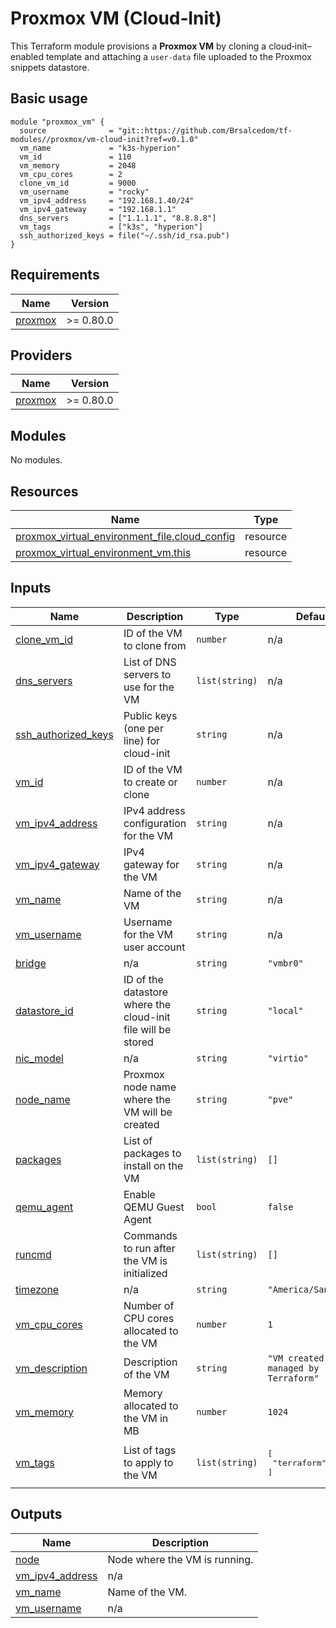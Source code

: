 # Proxmox VM (Cloud‑Init)

This Terraform module provisions a **Proxmox VM** by cloning a cloud‑init–enabled template and attaching a `user-data` file uploaded to the Proxmox snippets datastore.

## Basic usage

```hcl
module "proxmox_vm" {
  source              = "git::https://github.com/Brsalcedom/tf-modules//proxmox/vm-cloud-init?ref=v0.1.0"
  vm_name             = "k3s-hyperion"
  vm_id               = 110
  vm_memory           = 2048
  vm_cpu_cores        = 2
  clone_vm_id         = 9000
  vm_username         = "rocky"
  vm_ipv4_address     = "192.168.1.40/24"
  vm_ipv4_gateway     = "192.168.1.1"
  dns_servers         = ["1.1.1.1", "8.8.8.8"]
  vm_tags             = ["k3s", "hyperion"]
  ssh_authorized_keys = file("~/.ssh/id_rsa.pub")
}
```

<!-- BEGIN_TF_DOCS -->
## Requirements

| Name | Version |
|------|---------|
| <a name="requirement_proxmox"></a> [proxmox](#requirement_proxmox) | >= 0.80.0 |

## Providers

| Name | Version |
|------|---------|
| <a name="provider_proxmox"></a> [proxmox](#provider_proxmox) | >= 0.80.0 |

## Modules

No modules.

## Resources

| Name | Type |
|------|------|
| [proxmox_virtual_environment_file.cloud_config](https://registry.terraform.io/providers/bpg/proxmox/latest/docs/resources/virtual_environment_file) | resource |
| [proxmox_virtual_environment_vm.this](https://registry.terraform.io/providers/bpg/proxmox/latest/docs/resources/virtual_environment_vm) | resource |

## Inputs

| Name | Description | Type | Default | Required |
|------|-------------|------|---------|:--------:|
| <a name="input_clone_vm_id"></a> [clone_vm_id](#input_clone_vm_id) | ID of the VM to clone from | `number` | n/a | yes |
| <a name="input_dns_servers"></a> [dns_servers](#input_dns_servers) | List of DNS servers to use for the VM | `list(string)` | n/a | yes |
| <a name="input_ssh_authorized_keys"></a> [ssh_authorized_keys](#input_ssh_authorized_keys) | Public keys (one per line) for cloud-init | `string` | n/a | yes |
| <a name="input_vm_id"></a> [vm_id](#input_vm_id) | ID of the VM to create or clone | `number` | n/a | yes |
| <a name="input_vm_ipv4_address"></a> [vm_ipv4_address](#input_vm_ipv4_address) | IPv4 address configuration for the VM | `string` | n/a | yes |
| <a name="input_vm_ipv4_gateway"></a> [vm_ipv4_gateway](#input_vm_ipv4_gateway) | IPv4 gateway for the VM | `string` | n/a | yes |
| <a name="input_vm_name"></a> [vm_name](#input_vm_name) | Name of the VM | `string` | n/a | yes |
| <a name="input_vm_username"></a> [vm_username](#input_vm_username) | Username for the VM user account | `string` | n/a | yes |
| <a name="input_bridge"></a> [bridge](#input_bridge) | n/a | `string` | `"vmbr0"` | no |
| <a name="input_datastore_id"></a> [datastore_id](#input_datastore_id) | ID of the datastore where the cloud-init file will be stored | `string` | `"local"` | no |
| <a name="input_nic_model"></a> [nic_model](#input_nic_model) | n/a | `string` | `"virtio"` | no |
| <a name="input_node_name"></a> [node_name](#input_node_name) | Proxmox node name where the VM will be created | `string` | `"pve"` | no |
| <a name="input_packages"></a> [packages](#input_packages) | List of packages to install on the VM | `list(string)` | `[]` | no |
| <a name="input_qemu_agent"></a> [qemu_agent](#input_qemu_agent) | Enable QEMU Guest Agent | `bool` | `false` | no |
| <a name="input_runcmd"></a> [runcmd](#input_runcmd) | Commands to run after the VM is initialized | `list(string)` | `[]` | no |
| <a name="input_timezone"></a> [timezone](#input_timezone) | n/a | `string` | `"America/Santiago"` | no |
| <a name="input_vm_cpu_cores"></a> [vm_cpu_cores](#input_vm_cpu_cores) | Number of CPU cores allocated to the VM | `number` | `1` | no |
| <a name="input_vm_description"></a> [vm_description](#input_vm_description) | Description of the VM | `string` | `"VM created and managed by Terraform"` | no |
| <a name="input_vm_memory"></a> [vm_memory](#input_vm_memory) | Memory allocated to the VM in MB | `number` | `1024` | no |
| <a name="input_vm_tags"></a> [vm_tags](#input_vm_tags) | List of tags to apply to the VM | `list(string)` | <pre>[<br/>  "terraform"<br/>]</pre> | no |

## Outputs

| Name | Description |
|------|-------------|
| <a name="output_node"></a> [node](#output_node) | Node where the VM is running. |
| <a name="output_vm_ipv4_address"></a> [vm_ipv4_address](#output_vm_ipv4_address) | n/a |
| <a name="output_vm_name"></a> [vm_name](#output_vm_name) | Name of the VM. |
| <a name="output_vm_username"></a> [vm_username](#output_vm_username) | n/a |
<!-- END_TF_DOCS -->